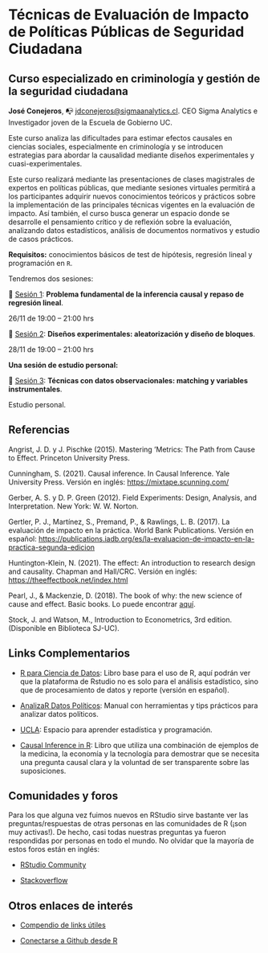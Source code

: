# Técnicas de Evaluación de Impacto de Políticas Públicas de Seguridad Ciudadana

## Curso especializado en criminología y gestión de la seguridad ciudadana

**José Conejeros**, :mailbox_with_no_mail: [jdconejeros@sigmaanalytics.cl](jdconejeros@sigmaanalytics.cl). CEO Sigma Analytics e Investigador joven de la Escuela de Gobierno UC. 


Este curso analiza las dificultades para estimar efectos causales en ciencias sociales, especialmente en criminología y se introducen estrategias para abordar la causalidad mediante diseños experimentales y cuasi-experimentales. 

Este curso realizará mediante las presentaciones de clases magistrales de expertos en políticas públicas, que mediante sesiones virtuales permitirá a los participantes adquirir nuevos conocimientos teóricos y prácticos sobre la implementación de las principales técnicas vigentes en la evaluación de impacto. Así también, el curso busca generar un espacio donde se desarrolle el pensamiento crítico y de reflexión sobre la evaluación, analizando datos estadísticos, análisis de documentos normativos y estudio de casos prácticos.

**Requisitos:** conocimientos básicos de test de hipótesis, regresión lineal y programación en `R`.

Tendremos dos sesiones: 

:pushpin: [Sesión 1](): **Problema fundamental de la inferencia causal y repaso de regresión lineal**. 

26/11 de 19:00 – 21:00 hrs

:pushpin: [Sesión 2](): **Diseños experimentales: aleatorización y diseño de bloques**. 

28/11 de 19:00 – 21:00 hrs

**Una sesión de estudio personal:**

:pushpin: [Sesión 3](): **Técnicas con datos observacionales: matching y variables instrumentales**. 

Estudio personal.

## Referencias 

Angrist, J. D. y J. Pischke (2015). Mastering ’Metrics: The Path from Cause to Effect. Princeton University Press.

Cunningham, S. (2021). Causal inference. In Causal Inference. Yale University Press. Versión en inglés: <https://mixtape.scunning.com/>

Gerber, A. S. y D. P. Green (2012). Field Experiments: Design, Analysis, and Interpretation. New York: W. W. Norton.

Gertler, P. J., Martínez, S., Premand, P., & Rawlings, L. B. (2017). La evaluación de impacto en la práctica. World Bank Publications. Versión en español: <https://publications.iadb.org/es/la-evaluacion-de-impacto-en-la-practica-segunda-edicion>

Huntington-Klein, N. (2021). The effect: An introduction to research design and causality. Chapman and Hall/CRC. Versión en inglés: <https://theeffectbook.net/index.html>

Pearl, J., & Mackenzie, D. (2018). The book of why: the new science of cause and effect. Basic books. Lo puede encontrar [aquí](http://repo.darmajaya.ac.id/5342/1/The%20book%20of%20why_%20the%20new%20science%20of%20cause%20and%20effect%20%28%20PDFDrive%20%29.pdf).

Stock, J. and Watson, M., Introduction to Econometrics, 3rd edition. (Disponible en Biblioteca SJ-UC).

## Links Complementarios

- [R para Ciencia de Datos](https://r4ds.hadley.nz/): Libro base para el uso de R, aquí podrán ver que la plataforma de Rstudio no es solo para el análisis estadístico, sino que de procesamiento de datos y reporte (versión en español).

- [AnalizaR Datos Políticos](https://arcruz0.github.io/libroadp/index.html): Manual con herramientas y tips prácticos para analizar datos políticos.

- [UCLA](https://stats.oarc.ucla.edu/r/): Espacio para aprender estadística y programación.

- [Causal Inference in R](https://www.r-causal.org/): Libro que utiliza una combinación de ejemplos de la medicina, la economía y la tecnología para demostrar que se necesita una pregunta causal clara y la voluntad de ser transparente sobre las suposiciones.

## Comunidades y foros

Para los que alguna vez fuimos nuevos en RStudio sirve bastante ver las preguntas/respuestas de otras personas en las comunidades de R (¡son muy activas!). De hecho, casi todas nuestras preguntas ya fueron respondidas por personas en todo el mundo. No olvidar que la mayoría de estos foros están en inglés:

+ [RStudio Community](https://community.rstudio.com/)

+ [Stackoverflow](https://stackoverflow.com/questions/tagged/r)

## Otros enlaces de interés

+ [Compendio de links útiles](https://www.lecy.info/r-for-public-policy)

+ [Conectarse a Github desde R](https://happygitwithr.com/rstudio-git-github.html#clone-the-new-github-repository-to-your-computer-via-rstudio)